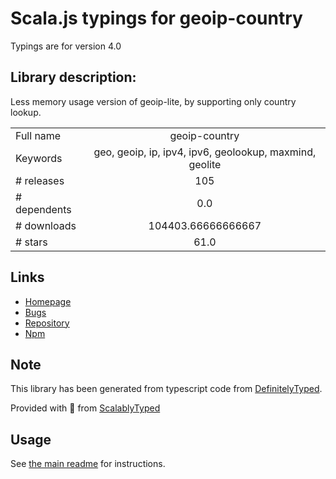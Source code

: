 
# Scala.js typings for geoip-country

Typings are for version 4.0

## Library description:
Less memory usage version of geoip-lite, by supporting only country lookup.

|                    |                 |
| ------------------ | :-------------: |
| Full name          | geoip-country |
| Keywords           | geo, geoip, ip, ipv4, ipv6, geolookup, maxmind, geolite |
| # releases         | 105 |
| # dependents       | 0.0 |
| # downloads        | 104403.66666666667 |
| # stars            | 61.0 |

## Links
- [Homepage](https://github.com/sapics/geoip-country)
- [Bugs](https://github.com/sapics/geoip-country/issues)
- [Repository](https://github.com/sapics/geoip-country)
- [Npm](https://www.npmjs.com/package/geoip-country)
    


## Note
This library has been generated from typescript code from [DefinitelyTyped](https://definitelytyped.org).

Provided with :purple_heart: from [ScalablyTyped](https://github.com/oyvindberg/ScalablyTyped)

## Usage
See [the main readme](../../readme.md) for instructions.


